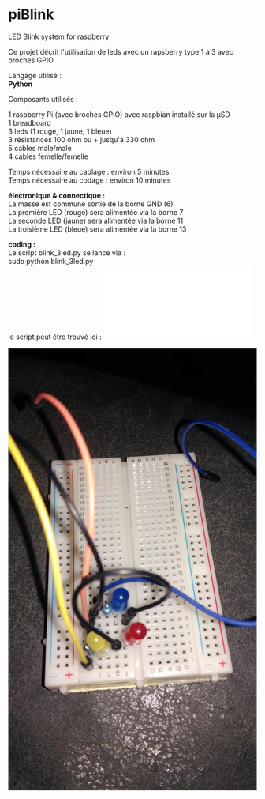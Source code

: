 # piBlink
LED Blink system for raspberry

Ce projet décrit l'utilisation de leds avec un rapsberry type 1 à 3 avec broches GPIO

Langage utilisé :  
**Python**

Composants utilisés : 

1 raspberry Pi (avec broches GPIO) avec raspbian installé sur la µSD  
1 breadboard  
3 leds (1 rouge, 1 jaune, 1 bleue)  
3 résistances 100 ohm ou + jusqu'à 330 ohm  
5 cables male/male  
4 cables femelle/femelle  

Temps nécessaire au cablage : environ 5 minutes  
Temps nécessaire au codage : environ 10 minutes  

**électronique & connectique :**  
La masse est commune sortie de la borne GND (6)  
La première LED (rouge) sera alimentée via la borne 7  
La seconde LED (jaune) sera alimentée via la borne 11  
La troisième LED (bleue) sera alimentée via la borne 13  

**coding :**  
Le script blink_3led.py se lance via :  
sudo python blink_3led.py  
le script peut être trouvé ici : ![Script python](/scripts/blink_3led.py "Script python")

![Alt text](/images/montage%203%20leds.jpg?raw=true "Optional Title")
